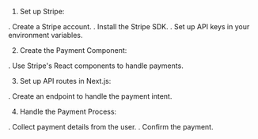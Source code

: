 1. Set up Stripe:

. Create a Stripe account.
. Install the Stripe SDK.
. Set up API keys in your environment variables.

2. Create the Payment Component:

. Use Stripe's React components to handle payments.

3. Set up API routes in Next.js:

. Create an endpoint to handle the payment intent.

4. Handle the Payment Process:

. Collect payment details from the user.
. Confirm the payment.

